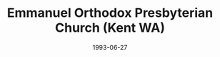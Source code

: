---
date: &id001 1993-06-27
end_date: null
location:
  address: 25213 116th Avenue SE
  city: Kent
  state: WA
minister:
- end: null
  name: Randall Bergquist
  start: 1993-01-01
  type: Pastor
- end: 2009-01-01
  name: Andrew Elam
  start: 1998-01-01
  type: Associate Pastor
- end: 2012-01-01
  name: Matthew Barker
  start: 2010-01-01
  type: Associate Pastor
ministers:
- Randall Bergquist
- Andrew Elam
- Matthew Barker
name: Emmanuel Orthodox Presbyterian Church
names:
- end: null
  name: Emmanuel Orthodox Presbyterian Church
  start: 1993-06-27
origination_date: *id001
raw_data: MISSING
received_from: null
states:
- WA
status:
  active: true
  end_date: null
  reason: null
  received_from: null
  withdrawal_to: null
title: Emmanuel Orthodox Presbyterian Church (Kent WA)
year_established:
- 1993

---